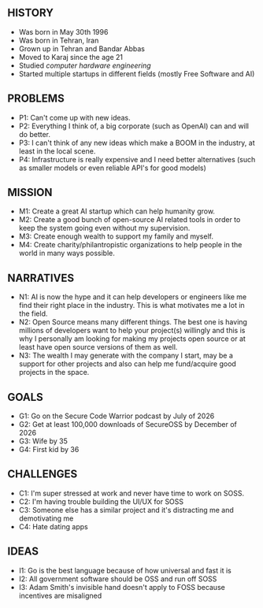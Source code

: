 ## HISTORY

- Was born in May 30th 1996
- Was born in Tehran, Iran
- Grown up in Tehran and Bandar Abbas
- Moved to Karaj since the age 21
- Studied *computer hardware engineering*
- Started multiple startups in different fields (mostly Free Software and AI)

## PROBLEMS

- P1: Can't come up with new ideas. 
- P2: Everything I think of, a big corporate (such as OpenAI) can and will do better. 
- P3: I can't think of any new ideas which make a BOOM in the industry, at least in the local scene.
- P4: Infrastructure is really expensive and I need better alternatives (such as smaller models or even reliable API's for good models)

## MISSION

- M1: Create a great AI startup which can help humanity grow. 
- M2: Create a good bunch of open-source AI related tools in order to keep the system going even without my supervision. 
- M3: Create enough wealth to support my family and myself. 
- M4: Create charity/philantropistic organizations to help people in the world in many ways possible.

## NARRATIVES

- N1: AI is now the hype and it can help developers or engineers like me find their right place in the industry. This is what motivates me a lot in the field. 
- N2: Open Source means many different things. The best one is having millions of developers want to help your project(s) willingly and this is why I personally am looking for making my projects open source or at least have open source versions of them as well.
- N3: The wealth I may generate with the company I start, may be a support for other projects and also can help me fund/acquire good projects in the space. 

## GOALS

- G1: Go on the Secure Code Warrior podcast by July of 2026
- G2: Get at least 100,000 downloads of SecureOSS by December of 2026
- G3: Wife by 35
- G4: First kid by 36

## CHALLENGES

- C1: I'm super stressed at work and never have time to work on SOSS.
- C2: I'm having trouble building the UI/UX for SOSS
- C3: Someone else has a similar project and it's distracting me and demotivating me
- C4: Hate dating apps

## IDEAS

- I1: Go is the best language because of how universal and fast it is
- I2: All government software should be OSS and run off SOSS
- I3: Adam Smith's invisible hand doesn't apply to FOSS because incentives are misaligned